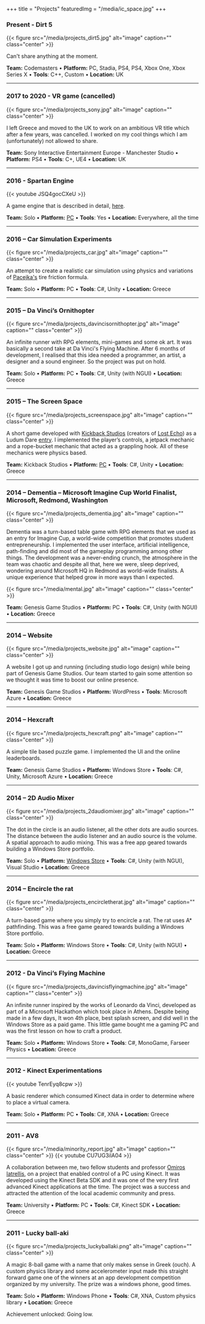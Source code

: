 +++
title = "Projects"
featuredImg = "/media/ic_space.jpg"
+++

### Present - **Dirt 5**

{{< figure src="/media/projects_dirt5.jpg" alt="image" caption="" class="center" >}}

Can't share anything at the moment.

**Team:** Codemasters • **Platform:** PC, Stadia, PS4, PS4, Xbox One, Xbox Series X • **Tools**: C++, Custom • **Location:** UK

---

### 2017 to 2020 - **VR game (cancelled)**

{{< figure src="/media/projects_sony.jpg" alt="image" caption="" class="center" >}}

I left Greece and moved to the UK to work on an ambitious VR title which after a few years, was cancelled.
I worked on my cool things which I am (unfortunately) not allowed to share.

**Team:** Sony Interactive Entertainment Europe - Manchester Studio • **Platform:** PS4 • **Tools**: C+, UE4 • **Location:** UK

---

### 2016 - **Spartan Engine**

{{< youtube JSQ4gocCXeU >}}

A game engine that is described in detail, [here](https://github.com/PanosK92/SpartanEngine).

**Team:** Solo • **Platform:** [PC](https://github.com/PanosK92/SpartanEngine) • **Tools**: Yes • **Location:** Everywhere, all the time

---

### 2016 – **Car Simulation Experiments**

{{< figure src="/media/projects_car.jpg" alt="image" caption="" class="center" >}}

An attempt to create a realistic car simulation using physics and variations of [Pacejka's](https://en.wikipedia.org/wiki/Hans_B._Pacejka) tire friction formula.

**Team:** Solo • **Platform:** PC • **Tools**: C#, Unity • **Location:** Greece

---

### 2015 – **Da Vinci’s Ornithopter**

{{< figure src="/media/projects_davincisornithopter.jpg" alt="image" caption="" class="center" >}}

An infinite runner with RPG elements, mini-games and some ok art.
It was basically a second take at Da Vinci's Flying Machine.
After 6 months of development, I realised that this idea needed a programmer, an artist, a designer and a sound engineer.
So the project was put on hold.

**Team:** Solo • **Platform:** PC • **Tools**: C#, Unity (with NGUI) • **Location:** Greece

---

### 2015 – **The Screen Space**

{{< figure src="/media/projects_screenspace.jpg" alt="image" caption="" class="center" >}}

A short game developed with [Kickback Studios](https://www.kickback-studios.com/) (creators of [Lost Echo](https://apps.apple.com/us/app/lost-echo/id693045097)) as a Ludum Dare [entry](https://kickback.itch.io/the-screen-space).
I implemented the player’s controls, a jetpack mechanic and a rope-bucket mechanic that acted as a grappling hook. All of these mechanics were physics based.

**Team:** Kickback Studios • **Platform:** [PC](https://kickback.itch.io/the-screen-space) • **Tools**: C#, Unity • **Location:** Greece

---

### 2014 – **Dementia** – Microsoft Imagine Cup World Finalist, Microsoft, Redmond, Washington

{{< figure src="/media/projects_dementia.jpg" alt="image" caption="" class="center" >}}

Dementia was a turn-based table game with RPG elements that we used as an entry for Imagine Cup, a world-wide competition that promotes student entrepreneurship.
I implemented the user interface, artificial intelligence, path-finding and did most of the gameplay programming among other things.
The development was a never-ending crunch, the atmosphere in the team was chaotic and despite all that, here we were, sleep deprived, wondering around Microsoft HQ in Redmond as world-wide finalists.
A unique experience that helped grow in more ways than I expected.

{{< figure src="/media/mental.jpg" alt="image" caption="" class="center" >}}

**Team:** Genesis Game Studios • **Platform:** PC • **Tools**: C#, Unity (with NGUI) • **Location:** Greece

---

### 2014 – **Website**

{{< figure src="/media/projects_website.jpg" alt="image" caption="" class="center" >}}

A website I got up and running (including studio logo design) while being part of Genesis Game Studios.
Our team started to gain some attention so we thought it was time to boost our online presence.

**Team:** Genesis Game Studios • **Platform:** WordPress • **Tools**: Microsoft Azure • **Location:** Greece

---

### 2014 – **Hexcraft**

{{< figure src="/media/projects_hexcraft.png" alt="image" caption="" class="center" >}}

A simple tile based puzzle game. I implemented the UI and the online leaderboards.

**Team:** Genesis Game Studios • **Platform:** Windows Store • **Tools**: C#, Unity, Microsoft Azure • **Location:** Greece

---

### 2014 – **2D Audio Mixer**

{{< figure src="/media/projects_2daudiomixer.jpg" alt="image" caption="" class="center" >}}

The dot in the circle is an audio listener, all the other dots are audio sources. 
The distance between the audio listener and an audio source is the volume. 
A spatial approach to audio mixing.
This was a free app geared towards building a Windows Store portfolio.

**Team:** Solo • **Platform:** [Windows Store](https://www.microsoft.com/el-gr/p/2d-audio-mixer/9wzdncrdqmmg?activetab=pivot:overviewtab) • **Tools**: C#, Unity (with NGUI), Visual Studio • **Location:** Greece

---

### 2014 – **Encircle the rat**

{{< figure src="/media/projects_encircletherat.jpg" alt="image" caption="" class="center" >}}

A turn-based game where you simply try to encircle a rat. The rat uses A* pathfinding.
This was a free game geared towards building a Windows Store portfolio.

**Team:** Solo • **Platform:** Windows Store • **Tools**: C#, Unity (with NGUI) • **Location:** Greece

---

### 2012 - **Da Vinci’s Flying Machine**

{{< figure src="/media/projects_davincisflyingmachine.jpg" alt="image" caption="" class="center" >}}

An infinite runner inspired by the works of Leonardo da Vinci, developed as part of a Microsoft Hackathon which took place in Athens.
Despite being made in a few days, It won 4th place, best splash screen, and did well in the Windows Store as a paid game.
This little game bought me a gaming PC and was the first lesson on how to craft a product.

**Team:** Solo • **Platform:** Windows Store • **Tools**: C#, MonoGame, Farseer Physics • **Location:** Greece

---

### 2012 - **Kinect Experimentations**

{{< youtube TenrEyq8cpw >}}

A basic renderer which consumed Kinect data in order to determine where to place a virtual camera.

**Team:** Solo • **Platform:** PC • **Tools**: C#, XNA • **Location:** Greece

---

### 2011 - **AV8**

{{< figure src="/media/minority_report.jpg" alt="image" caption="" class="center" >}}
{{< youtube CU7UG3ilA04 >}}

A collaboration between me, two fellow students and professor [Omiros Iatrellis](https://dblp.org/pers/i/Iatrellis:Omiros.html), on a project that enabled control of a PC using Kinect.
It was developed using the Kinect Beta SDK and it was one of the very first advanced Kinect applications at the time. 
The project was a success and attracted the attention of the local academic community and press.

**Team:** University • **Platform:** PC • **Tools**: C#, Kinect SDK • **Location:** Greece

---

### 2011 - **Lucky ball-aki**

{{< figure src="/media/projects_luckyballaki.png" alt="image" caption="" class="center" >}}

A magic 8-ball game with a name that only makes sense in Greek (ouch).
A custom physics library and some accelerometer input made this straight forward game one of the winners at an app development competition organized by my university.
The prize was a windows phone, good times.

**Team:** Solo • **Platform:** Windows Phone • **Tools**: C#, XNA, Custom physics library • **Location:** Greece

Achievement unlocked: Going low.